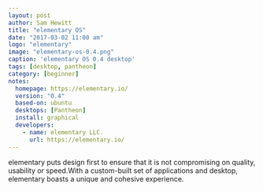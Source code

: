 ```yaml
---
layout: post
author: Sam Hewitt
title: "elementary OS"
date: "2017-03-02 11:00 am"
logo: "elementary"
image: "elementary-os-0.4.png"
caption: 'elementary OS 0.4 desktop'
tags: [desktop, pantheon]
category: [beginner]
notes:
  homepage: https://elementary.io/
  version: "0.4"
  based-on: ubuntu
  desktops: [Pantheon]
  install: graphical
  developers:
    - name: elementary LLC.
      url: https://elementary.io/
---
```


elementary puts design first to ensure that it is not compromising on quality, usability or speed.With a custom-built set of applications and desktop, elementary boasts a unique and cohesive experience.